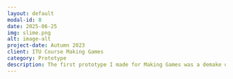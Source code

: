 ```yaml
---
layout: default
modal-id: 8
date: 2025-06-25
img: slime.png
alt: image-alt
project-date: Autumn 2023
client: ITU Course Making Games
category: Prototype
description: The first prototype I made for Making Games was a demake of Slime Keeper in Puzzle Script. It can be played here: https://www.puzzlescript.net/play.html?p=52419bfbdf4767ce1c3d33da752ac05f.
---
```

